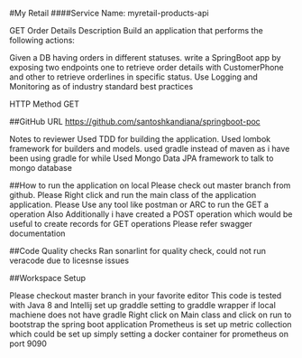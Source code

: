 #My Retail ####Service Name: myretail-products-api

GET Order Details
Description
Build an application that performs the following actions:

Given a DB having orders in different statuses. write a SpringBoot app by exposing two endpoints one to retrieve order details with CustomerPhone and other to retrieve orderlines in specific status.
Use Logging and Monitoring as of industry standard best practices

HTTP Method
GET



##GitHub URL https://github.com/santoshkandiana/springboot-poc

Notes to reviewer
Used TDD for building the application. Used lombok framework for builders and models. used gradle instead of maven as i have been using gradle for while Used Mongo Data JPA framework to talk to mongo database

##How to run the application on local Please check out master branch from github. Please Right click and run the main class of the application application. Please Use any tool like postman or ARC to run the GET a operation Also Additionally i have created a POST operation which would be useful to create records for GET  operations Please refer swagger documentation

##Code Quality checks Ran sonarlint for quality check, could not run veracode due to licesnse issues

##Workspace Setup

Please checkout master branch in your favorite editor
This code is tested with Java 8 and Intellij
set up graddle setting to graddle wrapper if local machiene does not have gradle
Right click on Main class and click on run to bootstrap the spring boot application
Prometheus is set up metric collection which could be set up simply setting a docker container for prometheus on port 9090 
